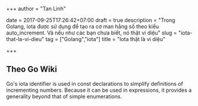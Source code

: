 +++
author = "Tan Linh"

date = 2017-09-25T17:26:42+07:00
draft = true
description = "Trong Golang, iota được sử dụng để tạo ra cơ man hằng số theo kiểu auto_increment. Và nếu như các bạn chưa biết, nó thật vi diệu"
slug = "iota-that-la-vi-dieu"
tag = ["Golang","iota"]
title = "Iota thật là vi diệu"

+++

## Theo Go Wiki

Go's iota identifier is used in const declarations to simplify definitions of incrementing numbers. Because it can be used in expressions, it provides a generality beyond that of simple enumerations.
